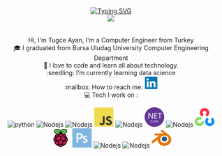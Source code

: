 <div align="center">
 <a href="https://git.io/typing-svg"><img src="https://readme-typing-svg.herokuapp.com?font=Fira+Code&size=31&pause=700&color=98ABF7&center=true&width=550&lines=Hi%2C+there+%E2%9C%A8;Nice+to+meet+you!" alt="Typing SVG" /></a>
 </div>
<div id="header" align="center">
  <img src="https://media.giphy.com/media/hpXdHPfFI5wTABdDx9/giphy.gif" width="400"/>
</div>
   
<br>
<p align="center">
  Hi, I'm Tugce Ayan, I'm a Computer Engineer from Turkey
  <br>
  🎓 I graduated from Bursa Uludag University Computer Engineering Department
  <br>
  📖 I love to code and learn all about technology.
  <br>
  :seedling: I’m currently learning data science
  <br>
  :mailbox: How to reach me:  <a href="https://www.linkedin.com/in/tugceayan/"><img width="30" src="https://github.com/devicons/devicon/blob/master/icons/linkedin/linkedin-original.svg"></a>
  <br>
  💻 Tech I work on :

<p align="center">
      <img src="https://www.vectorlogo.zone/logos/python/python-icon.svg" alt="python" width="45" height="45"/>
      <img src="https://www.vectorlogo.zone/logos/mysql/mysql-icon.svg" alt="Nodejs" width="54" height="45"/>
      <img src="https://www.vectorlogo.zone/logos/w3_html5/w3_html5-icon.svg" alt="Nodejs" width="45" height="45"/>
      <img src="https://github.com/devicons/devicon/blob/master/icons/javascript/javascript-original.svg" alt="Nodejs" width="45" height="45"/>
      <img src="https://www.vectorlogo.zone/logos/w3_css/w3_css-icon.svg" alt="Nodejs" width="45" height="45"/>
      <img src="https://github.com/devicons/devicon/blob/master/icons/dotnetcore/dotnetcore-original.svg" alt="Nodejs" width="45" height="45"/>
      <img src="https://www.vectorlogo.zone/logos/nodejs/nodejs-icon.svg" alt="Nodejs" width="45" height="45"/>
      <img src="https://github.com/devicons/devicon/blob/master/icons/opencv/opencv-original.svg" alt="Nodejs" width="45" height="45"/>
      <img src="https://github.com/devicons/devicon/blob/master/icons/raspberrypi/raspberrypi-original.svg" alt="Nodejs" width="45" height="45"/>
      <img src="https://github.com/devicons/devicon/blob/master/icons/photoshop/photoshop-plain.svg" alt="Nodejs" width="45" height="45"/>
      <img src="https://www.vectorlogo.zone/logos/unity3d/unity3d-icon.svg" alt="Nodejs" width="45" height="45"/>
      <img src="https://www.vectorlogo.zone/logos/adobe_illustrator/adobe_illustrator-icon.svg" alt="Nodejs" width="45" height="45"/>
      <img src="https://github.com/devicons/devicon/blob/master/icons/blender/blender-original.svg" alt="Nodejs" width="45" height="45"/>

</p>


<!--
**tugcenaya/tugcenaya** is a ✨ _special_ ✨ repository because its `README.md` (this file) appears on your GitHub profile.

Here are some ideas to get you started:

- 🔭 I’m currently working on ...
- 🌱 I’m currently learning ...
- 👯 I’m looking to collaborate on ...
- 🤔 I’m looking for help with ...
- 💬 Ask me about ...
- 📫 How to reach me: ...
- 😄 Pronouns: ...
- ⚡ Fun fact: ...
-->
